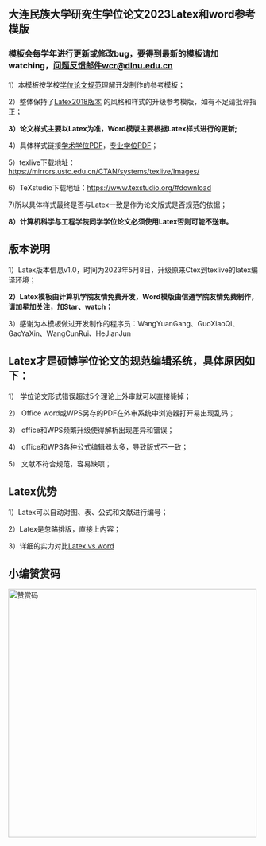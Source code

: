 ## 大连民族大学研究生学位论文2023Latex和word参考模版

### 模板会每学年进行更新或修改bug，要得到最新的模板请加watching，问题反馈邮件wcr@dlnu.edu.cn

1）本模板按学校[学位论文规范](https://github.com/neumason/DLNU/blob/main/%E5%8E%86%E5%8F%B2%E7%89%88%E6%9C%AC/%E5%A4%A7%E8%BF%9E%E6%B0%91%E6%97%8F%E5%A4%A7%E5%AD%A6%E5%AD%A6%E4%BD%8D%E8%AE%BA%E6%96%87%E6%92%B0%E5%86%99%E8%A7%84%E8%8C%83-%E4%BF%A1%E9%80%9A20230603.doc)理解开发制作的参考模板；

2）整体保持了[Latex2018版本](https://github.com/neumason/DLNU/tree/main/%E5%8E%86%E5%8F%B2%E7%89%88%E6%9C%AC/%E8%AE%BA%E6%96%87%E6%A8%A1%E6%9D%BF2018v2.0) 的风格和样式的升级参考模版，如有不足请批评指正；

**3）论文样式主要以Latex为准，Word模版主要根据Latex样式进行的更新;**


4）具体样式链接[学术学位PDF](https://github.com/neumason/DLNU/blob/main/LATEX%E5%8F%82%E8%80%83%E6%A8%A1%E7%89%88(%E5%AD%A6%E6%9C%AF%E5%AD%A6%E4%BD%8D)/main_file.pdf)，[专业学位PDF](https://github.com/neumason/DLNU/blob/main/LATEX%E5%8F%82%E8%80%83%E6%A8%A1%E7%89%88(%E4%B8%93%E4%B8%9A%E5%AD%A6%E4%BD%8D)/main_file.pdf)；


5）texlive下载地址：https://mirrors.ustc.edu.cn/CTAN/systems/texlive/Images/

6）TeXstudio下载地址：https://www.texstudio.org/#download

7)所以具体样式最终是否与Latex一致是作为论文版式是否规范的依据；

**8）计算机科学与工程学院同学学位论文必须使用Latex否则可能不送审。**

## 版本说明
1）Latex版本信息v1.0，时间为2023年5月8日，升级原来Ctex到texlive的latex编译环境；

**2）Latex模板由计算机学院友情免费开发，Word模版由信通学院友情免费制作，请加星加关注，加Star、watch；**

3）感谢为本模板做过开发制作的程序员：WangYuanGang、GuoXiaoQi、GaoYaXin、WangCunRui、HeJianJun


## Latex才是硕博学位论文的规范编辑系统，具体原因如下：

1）	学位论文形式错误超过5个理论上外审就可以直接毙掉；

2）	Office word或WPS另存的PDF在外审系统中浏览器打开易出现乱码；

3）	office和WPS频繁升级使得解析出现差异和错误；

4）	office和WPS各种公式编辑器太多，导致版式不一致；

5）	文献不符合规范，容易缺项；

## Latex优势

1）Latex可以自动对图、表、公式和文献进行编号；

2）Latex是忽略排版，直接上内容；

3）详细的实力对比[Latex vs word ](https://blog.csdn.net/weixin_41628708/article/details/120643716)

## 小编赞赏码

<img src="https://github.com/neumason/DLNU/assets/18734032/3ac163c1-eb41-4801-88fd-0d2df7c1cd69" width="500" height="500" alt="赞赏码"/>



